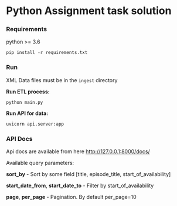 # Python Assignment task solution

### Requirements

python >= 3.6

`pip install -r requirements.txt`

### Run

XML Data files must be in the `ingest` directory

**Run ETL process:**

`python main.py`

**Run API for data:**

`uvicorn api.server:app`


### API Docs

Api docs are available from here http://127.0.0.1:8000/docs/

Available query parameters:

**sort_by** - Sort by some field [title, episode_title, start_of_availability]

**start_date_from**, **start_date_to**  - Filter by start_of_availability

**page**, **per_page** - Pagination. By default per_page=10